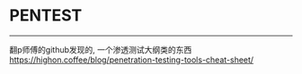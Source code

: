 # PENTEST

---

翻p师傅的github发现的, 一个渗透测试大纲类的东西
https://highon.coffee/blog/penetration-testing-tools-cheat-sheet/
